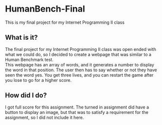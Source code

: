 # HumanBench-Final
 This is my final project for my Internet Programming II class

 ## What is it?
 The final project for my Internet Programming II class was open ended with what we could do, so I decided to create a webpage that was similar to a Human Benchmark test. <br>
 This webpage has an array of words, and it generates a number to display the word in that position. The user then has to say whether or not they have seen the word yes. You get three lives, and you can restart the game after you lose to go for a higher score.

 ## How did I do?
 I got full score for this assignment. The turned in assignment did have a button to display an image, but that was to satisfy a requirement for the assignment, so I did not include it here.
